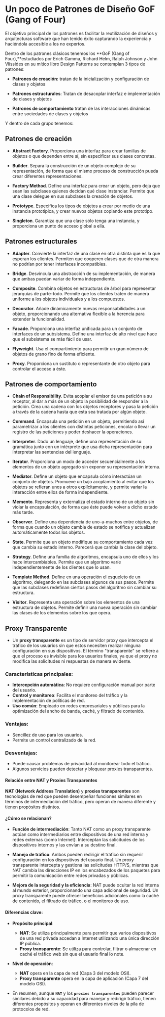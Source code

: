 # Un poco de Patrones de Diseño GoF (Gang of Four)

El objetivo principal de los patrones es facilitar la reutilización de diseños y arquitecturas software que han tenido éxito capturando la experiencia y haciéndola accesible a los no expertos.

Dentro de los patrones clásicos tenemos los **GoF (Gang of Four),**estudiados por Erich Gamma, Richard Helm, Ralph Johnson y John Vlissides en su mítico libro Design Patterns se contemplan 3 tipos de patrones:

- **Patrones de creación:** tratan de la inicialización y configuración de clases y objetos

- **Patrones estructurales**: Tratan de desacoplar interfaz e implementación de clases y objetos

- **Patrones de comportamiento** tratan de las interacciones dinámicas entre sociedades de clases y objetos

Y dentro de cada grupo tenemos:

## **Patrones de creación**

- **Abstract Factory**. Proporciona una interfaz para crear familias de objetos o que dependen entre sí, sin especificar sus clases concretas.

- **Builder**. Separa la construcción de un objeto complejo de su representación, de forma que el mismo proceso de construcción pueda crear diferentes representaciones.

- **Factory Method**. Define una interfaz para crear un objeto, pero deja que sean las subclases quienes decidan qué clase instanciar. Permite que una clase delegue en sus subclases la creación de objetos.

- **Prototype**. Especifica los tipos de objetos a crear por medio de una instancia prototípica, y crear nuevos objetos copiando este prototipo.

- **Singleton**. Garantiza que una clase sólo tenga una instancia, y proporciona un punto de acceso global a ella.

## **Patrones estructurales**

- **Adapter**. Convierte la interfaz de una clase en otra distinta que es la que esperan los clientes. Permiten que cooperen clases que de otra manera no podrían por tener interfaces incompatibles.

- **Bridge**. Desvincula una abstracción de su implementación, de manera que ambas puedan variar de forma independiente.

- **Composite**. Combina objetos en estructuras de árbol para representar jerarquías de parte-todo. Permite que los clientes traten de manera uniforme a los objetos individuales y a los compuestos.

- **Decorator**. Añade dinámicamente nuevas responsabilidades a un objeto, proporcionando una alternativa flexible a la herencia para extender la funcionalidad.

- **Facade**. Proporciona una interfaz unificada para un conjunto de interfaces de un subsistema. Define una interfaz de alto nivel que hace que el subsistema se más fácil de usar.

- **Flyweight**. Usa el compartimiento para permitir un gran número de objetos de grano fino de forma eficiente.

- **Proxy**. Proporciona un sustituto o representante de otro objeto para controlar el acceso a éste.

## **Patrones de comportamiento**

- **Chain of Responsibility**. Evita acoplar el emisor de una petición a su receptor, al dar a más de un objeto la posibilidad de responder a la petición. Crea una cadena con los objetos receptores y pasa la petición a través de la cadena hasta que esta sea tratada por algún objeto.

- **Command**. Encapsula una petición en un objeto, permitiendo así parametrizar a los clientes con distintas peticiones, encolar o llevar un registro de las peticiones y poder deshacer la operaciones.

- **Interpreter**. Dado un lenguaje, define una representación de su gramática junto con un intérprete que usa dicha representación para interpretar las sentencias del lenguaje.

- **Iterator**. Proporciona un modo de acceder secuencialmente a los elementos de un objeto agregado sin exponer su representación interna.

- **Mediator**. Define un objeto que encapsula cómo interactúan un conjunto de objetos. Promueve un bajo acoplamiento al evitar que los objetos se refieran unos a otros explícitamente, y permite variar la interacción entre ellos de forma independiente.

- **Memento**. Representa y externaliza el estado interno de un objeto sin violar la encapsulación, de forma que éste puede volver a dicho estado más tarde.

- **Observer**. Define una dependencia de uno-a-muchos entre objetos, de forma que cuando un objeto cambia de estado se notifica y actualizan automáticamente todos los objetos.

- **State**. Permite que un objeto modifique su comportamiento cada vez que cambia su estado interno. Parecerá que cambia la clase del objeto.

- **Strategy**. Define una familia de algoritmos, encapsula uno de ellos y los hace intercambiables. Permite que un algoritmo varíe independientemente de los clientes que lo usan.

- **Template Method**. Define en una operación el esqueleto de un algoritmo, delegando en las subclases algunos de sus pasos. Permite que las subclases redefinan ciertos pasos del algoritmo sin cambiar su estructura.

- **Visitor**. Representa una operación sobre los elementos de una estructura de objetos. Permite definir una nueva operación sin cambiar las clases de los elementos sobre los que opera.

## Proxy Transparente

- Un **proxy transparente** es un tipo de servidor proxy que intercepta el tráfico de los usuarios sin que estos necesiten realizar ninguna configuración en sus dispositivos. El término "transparente" se refiere a que el proceso es invisible para los usuarios finales, ya que el proxy no modifica las solicitudes ni respuestas de manera evidente.

### Características principales:
- **Intercepción automática**: No requiere configuración manual por parte del usuario.
- **Control y monitoreo**: Facilita el monitoreo del tráfico y la implementación de políticas de red.
- **Uso común**: Empleado en redes empresariales y públicas para la optimización del ancho de banda, caché, y filtrado de contenido.

### Ventajas:
- Sencillez de uso para los usuarios.
- Permite un control centralizado de la red.

### Desventajas:
- Puede causar problemas de privacidad al monitorear todo el tráfico.
- Algunos servicios pueden detectar y bloquear proxies transparentes.

#### Relación entre NAT y Proxies Transparentes

**NAT (Network Address Translation)** y **proxies transparentes** son tecnologías de red que pueden desempeñar funciones similares en términos de intermediación del tráfico, pero operan de manera diferente y tienen propósitos distintos.

#### ¿Cómo se relacionan?

- **Función de intermediación**: Tanto NAT como un proxy transparente actúan como intermediarios entre dispositivos de una red interna y redes externas (como Internet). Interceptan las solicitudes de los dispositivos internos y las envían a su destino final.

- **Manejo de tráfico**: Ambos pueden redirigir el tráfico sin requerir configuración en los dispositivos del usuario final. Un proxy transparente intercepta y gestiona las solicitudes HTTP/S, mientras que NAT cambia las direcciones IP en los encabezados de los paquetes para permitir la comunicación entre redes privadas y públicas.

- **Mejora de la seguridad y la eficiencia**: NAT puede ocultar la red interna al mundo exterior, proporcionando una capa adicional de seguridad. Un proxy transparente puede ofrecer beneficios adicionales como la caché de contenido, el filtrado de tráfico, o el monitoreo de uso.

#### Diferencias clave:

- **Propósito principal**:
    - **NAT**: Se utiliza principalmente para permitir que varios dispositivos de una red privada accedan a Internet utilizando una única dirección IP pública.
    - **Proxy transparente**: Se utiliza para controlar, filtrar o almacenar en caché el tráfico web sin que el usuario final lo note.

- **Nivel de operación**:
    - **NAT** opera en la capa de red (Capa 3 del modelo OSI).
    - **Proxy transparente** opera en la capa de aplicación (Capa 7 del modelo OSI).

- En resumen, aunque **``NAT``** y los **``proxies transparentes``** pueden parecer similares debido a su capacidad para manejar y redirigir tráfico, tienen diferentes propósitos y operan en diferentes niveles de la pila de protocolos de red.
